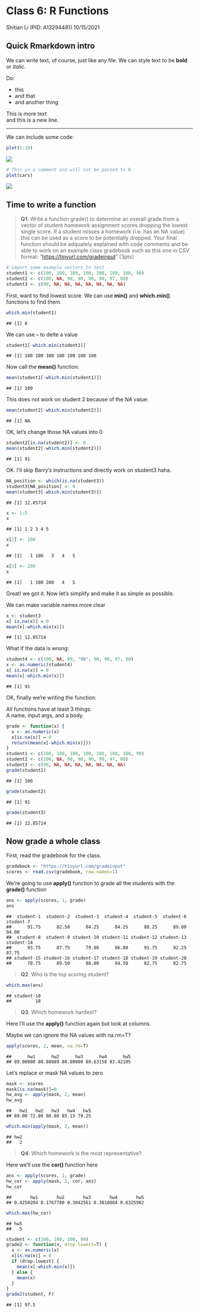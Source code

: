 Class 6: R Functions
================
Shitian Li (PID: A13294481)
10/15/2021

## Quick Rmarkdown intro

We can write text, of course, just like any file. We can style text to
be **bold** or *italic*.

Do:

-   this
-   and that
-   and another thing

This is more text  
and this is a new line.

------------------------------------------------------------------------

We can include some code:

``` r
plot(1:10)
```

![](class06_files/figure-gfm/unnamed-chunk-1-1.png)<!-- -->

``` r
# This is a comment and will not be passed to R
plot(cars)
```

![](class06_files/figure-gfm/unnamed-chunk-2-1.png)<!-- -->

## Time to write a function

> **Q1**. Write a function grade() to determine an overall grade from a
> vector of student homework assignment scores dropping the lowest
> single score. If a student misses a homework (i.e. has an NA value)
> this can be used as a score to be potentially dropped. Your final
> function should be adquately explained with code comments and be able
> to work on an example class gradebook such as this one in CSV format:
> “<https://tinyurl.com/gradeinput>” \[3pts\]

``` r
# import some example vectors to test
student1 <- c(100, 100, 100, 100, 100, 100, 100, 90) 
student2 <- c(100, NA, 90, 90, 90, 90, 97, 80) 
student3 <- c(90, NA, NA, NA, NA, NA, NA, NA)
```

First, want to find lowest score. We can use **min()** and
**which.min()** functions to find them.

``` r
which.min(student1)
```

    ## [1] 8

We can use **-** to delte a value

``` r
student1[-which.min(student1)]
```

    ## [1] 100 100 100 100 100 100 100

Now call the **mean()** function:

``` r
mean(student1[-which.min(student1)])
```

    ## [1] 100

This does not work on student 2 because of the *NA* value:

``` r
mean(student2[-which.min(student2)])
```

    ## [1] NA

OK, let’s change those NA values into 0

``` r
student2[is.na(student2)] <- 0
mean(student2[-which.min(student2)])
```

    ## [1] 91

OK. I’ll skip Barry’s instructions and directly work on student3 haha.

``` r
NA_position <- which(is.na(student3))
student3[NA_position] <- 0
mean(student3[-which.min(student3)])
```

    ## [1] 12.85714

``` r
x <- 1:5
x
```

    ## [1] 1 2 3 4 5

``` r
x[2] <- 100
x
```

    ## [1]   1 100   3   4   5

``` r
x[3] <- 200
x
```

    ## [1]   1 100 200   4   5

Great! we got it. Now let’s simplify and make it as simple as possible.

We can make variable names more clear

``` r
x <- student3
x[ is.na(x)] = 0
mean(x[-which.min(x)])
```

    ## [1] 12.85714

What if the data is wrong:

``` r
student4 <- c(100, NA, 90, "90", 90, 90, 97, 80)
x <- as.numeric(student4)
x[ is.na(x)] = 0
mean(x[-which.min(x)])
```

    ## [1] 91

OK, finally we’re writing the function:

All functions have at least 3 things:  
A name, input args, and a body.

``` r
grade <- function(x) {
  x <- as.numeric(x)
  x[is.na(x)] = 0
  return(mean(x[-which.min(x)]))
}
student1 <- c(100, 100, 100, 100, 100, 100, 100, 90) 
student2 <- c(100, NA, 90, 90, 90, 90, 97, 80) 
student3 <- c(90, NA, NA, NA, NA, NA, NA, NA)
grade(student1)
```

    ## [1] 100

``` r
grade(student2)
```

    ## [1] 91

``` r
grade(student3)
```

    ## [1] 12.85714

## Now grade a whole class

First, read the gradebook for the class.

``` r
gradebook <- "https://tinyurl.com/gradeinput"
scores <- read.csv(gradebook, row.names=1)
```

We’re going to use **apply()** function to grade all the students with
the **grade()** function

``` r
ans <- apply(scores, 1, grade)
ans
```

    ##  student-1  student-2  student-3  student-4  student-5  student-6  student-7 
    ##      91.75      82.50      84.25      84.25      88.25      89.00      94.00 
    ##  student-8  student-9 student-10 student-11 student-12 student-13 student-14 
    ##      93.75      87.75      79.00      86.00      91.75      92.25      87.75 
    ## student-15 student-16 student-17 student-18 student-19 student-20 
    ##      78.75      89.50      88.00      94.50      82.75      82.75

> **Q2**. Who is the top scoring student?

``` r
which.max(ans)
```

    ## student-18 
    ##         18

> **Q3**. Which homework hardest?

Here I’ll use the **apply()** function again but look at columns.

Maybe we can ignore the NA values with na.rm=T?

``` r
apply(scores, 2, mean, na.rm=T)
```

    ##      hw1      hw2      hw3      hw4      hw5 
    ## 89.00000 80.88889 80.80000 89.63158 83.42105

Let’s replace or mask NA values to zero

``` r
mask <- scores
mask[is.na(mask)]=0
hw_avg <- apply(mask, 2, mean)
hw_avg
```

    ##   hw1   hw2   hw3   hw4   hw5 
    ## 89.00 72.80 80.80 85.15 79.25

``` r
which.min(apply(mask, 2, mean))
```

    ## hw2 
    ##   2

> **Q4**. Which homework is the most representative?

Here we’ll use the **cor()** function here

``` r
ans <- apply(scores, 1, grade)
hw_cor <- apply(mask, 2, cor, ans)
hw_cor
```

    ##       hw1       hw2       hw3       hw4       hw5 
    ## 0.4250204 0.1767780 0.3042561 0.3810884 0.6325982

``` r
which.max(hw_cor)
```

    ## hw5 
    ##   5

``` r
student <- c(100, 100, 100, 90)
grade2 <- function(x, drop.lowest=T) {
  x <- as.numeric(x)
  x[is.na(x)] = 0
  if (drop.lowest) {
    mean(x[-which.min(x)])
  } else {
    mean(x)
  }
}
grade2(student, F)
```

    ## [1] 97.5
